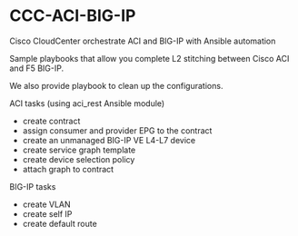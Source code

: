 # CCC-ACI-BIG-IP
Cisco CloudCenter orchestrate ACI and BIG-IP with Ansible automation

Sample playbooks that allow you complete L2 stitching between Cisco ACI and F5 BIG-IP.

We also provide playbook to clean up the configurations.

ACI tasks (using aci_rest Ansible module)
- create contract
- assign consumer and provider EPG to the contract
- create an unmanaged BIG-IP VE L4-L7 device
- create service graph template
- create device selection policy
- attach graph to contract

BIG-IP tasks
- create VLAN
- create self IP
- create default route
